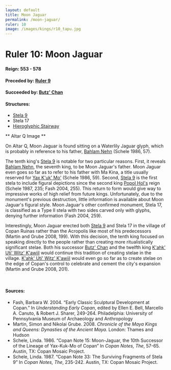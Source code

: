 ```yaml
---
layout: default
title: Moon Jaguar
permalink: /moon-jaguar/
ruler: 10
image: /images/kings/r10_tapu.jpg
---
```


# Ruler 10: Moon Jaguar

#### <strong>Reign:</strong> 553 - 578
#### <strong>Preceded by:</strong> <a href="{{site.baseurl}}/ruler-9">Ruler 9</a>
#### <strong>Succeeded by:</strong> <a href="{{site.baseurl}}/butz-chan">Butz' Chan</a>
#### <strong>Structures:</strong>
<ul>
<li><a href="{{site.baseurl}}/stela-9">Stela 9</a></li>
<li>Stela 17</li>
<li><a href="{{site.baseurl}}/hieroglyphic-stairway">Hieroglyphic Stairway</a></li>
</ul>

** Altar Q Image **

On Altar Q, Moon Jaguar is found sitting on a Waterlily Jaguar glyph, which is probably in reference to his father, <a href="{{site.baseurl}}/bahlam-nehn">Bahlam Nehn</a> (Schele 1986, 57).

The tenth king's <a href="{{site.baseurl}}/stela-9">Stela 9</a> is notable for two particular reasons. First, it reveals <a href="{{site.baseurl}}/bahlam-nehn">Bahlam Nehn</a>, the seventh king, to be Moon Jaguar's father. Moon Jaguar even goes so far as to refer to his father with Ma Kina, a title usually reserved for <a href="{{site.baseurl}}/yax-kuk-mo">Yax K'uk' Mo'</a> (Schele 1986, 59). Second, <a href="{{site.baseurl}}/stela-9">Stela 9</a> is the first stela to include figural depictions since the second king <a href="{{site.baseurl}}/popol-hol">Popol Hol's</a> reign (Schele 1987, 235; Fash 2004, 255). This return to form would give way to impressive works of high relief from future kings. Unfortunately, due to the monument's previous destruction, little information is available about Moon Jaguar's figural style. Moon Jaguar's other confirmed monument, Stela 17, is classified as a Type II stela with two sides carved only with glyphs, denying further information (Fash 2004, 259).  

Interestingly, Moon Jaguar erected both <a href="{{site.baseurl}}/stela-9">Stela 9</a> and Stela 17 in the village of Copan Ruinas rather than the Acropolis like most of his predecessors (Martin and Grube 2008, 199). With this decision, the tenth king focused on speaking directly to the people rather than creating more ritualistically significant stelae. Both his successor <a href="{{site.baseurl}}/butz-chan">Butz' Chan</a> and the twelfth king <a href="{{site.baseurl}}/kahk-uti-witz-kawiil">K'ahk' Uti' Witz' K'awiil</a> would continue this tradition of creating stelae in the village. <a href="{{site.baseurl}}/kahk-uti-witz-kawiil">K'ahk' Uti' Witz' K'awiil</a> would even go so far as to create stelae on the edge of Copan's control to celebrate and cement the city's expansion (Martin and Grube 2008, 201).  

<br>

#### <strong>Sources:</strong>
<ul>
<li>Fash, Barbara W. 2004. “Early Classic Sculptural Development at Copan.” In <cite>Understanding Early Copan</cite>, edited by Ellen E. Bell, Marcello A. Canuto, & Robert J. Sharer, 249-264. Philadelphia: University of Pennsylvania Museum of Archaeology and Anthropology</li>
<li>Martin, Simon and Nikolai Grube. 2008. <cite>Chronicle of the Maya Kings and
    Queens: Dynasties of the Ancient Maya.</cite> London: Thames and Hudson</li>
<li>Schele, Linda. 1986. “Copan Note 15: Moon-Jaguar, the 10th Successor of the Lineage of Yax-Kuk-Mo of Copan” In <cite>Copan Notes, The</cite>, 57-65. Austin, TX: Copan Mosaic Project.</li>
<li>Schele, Linda. 1987. “Copan Note 33: The Surviving Fragments of Stela 9” In <cite>Copan Notes, The</cite>, 235-242. Austin, TX: Copan Mosaic Project.</li>
</ul>
